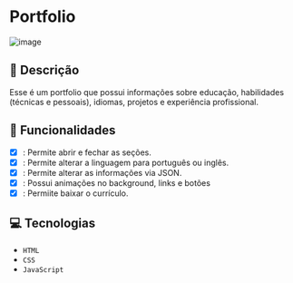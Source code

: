 # Portfolio
![image](https://github.com/user-attachments/assets/67da4ba7-770a-4df9-9301-5c3ce3bfdb07)

## 📑 Descrição

Esse é um portfolio que possui informações sobre educação, habilidades (técnicas e pessoais), idiomas, projetos e experiência profissional.

## 🎯 Funcionalidades
- [x] : Permite abrir e fechar as seções.
- [X] : Permite alterar a linguagem para português ou inglês.
- [x] : Permite alterar as informações via JSON.
- [X] : Possui animações no background, links e botões
- [X] : Permiite baixar o currículo. 

## 💻 Tecnologias 

- `HTML`
- `CSS`
- `JavaScript`


